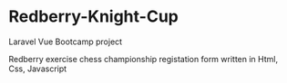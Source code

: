 # Redberry-Knight-Cup
Laravel Vue Bootcamp project

Redberry exercise chess championship registation form written in Html, Css, Javascript
